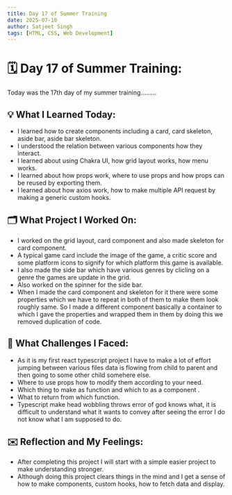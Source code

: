 ```yaml
---
title: Day 17 of Summer Training
date: 2025-07-10
author: Satjeet Singh
tags: [HTML, CSS, Web Development]
---
```


# 🗓️ Day 17 of Summer Training:

Today was the 17th day of my summer training.........

## 💡 What I Learned Today:
- I learned how to create components including a card, card skeleton, aside bar, aside bar skeleton.
- I understood the relation between various components how they interact.
- I learned about using Chakra UI, how grid layout works, how menu works.
- I learned about how props work, where to use props and how props can be reused by exporting them.
- I learned about how axios work, how to make multiple API request by making a generic custom hooks.


## 🗂️ What Project I Worked On:
- I worked on the grid layout, card component and also made skeleton for card component.
- A typical game card include the image of the game, a critic score and some platform icons to signify for which platform this game is available.
- I also made the side bar which have various genres by clicling on a genre the games are update in the grid.
- Also worked on the spinner for the side bar.
- When I made the card component and skeleton for it there were some properties which we have to repeat in both of them to make them look roughly same. So I made a different component basically a container to which I gave the properties and wrapped them in them by doing this we removed duplication of code.



## 💪 What Challenges I Faced:
- As it is my first react typescript project I have to make a lot of effort jumping between various files data is flowing from child to parent and then going to some other child somehere else.
- Where to use props how to modify them according to your need.
- Which thing to make as function and which to as a component .
- What to return from which function.
- Typescript make head wobbling throws error of god knows what, it is difficult to understand what it wants to convey after seeing the error I do not know what I am supposed to do.


## ✉️  Reflection and My Feelings:
- After completing this project I will start with a simple easier project to make understanding stronger.
- Although doing this project clears things in the mind and I get a sense of how to make components, custom hooks, how to fetch data and display.
  
